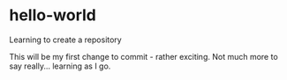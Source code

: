 # hello-world
Learning to create a repository

This will be my first change to commit - rather exciting. Not much more to say really... learning as I go.
